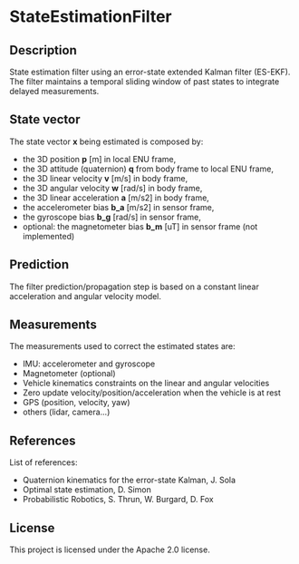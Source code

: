 # StateEstimationFilter

## Description
State estimation filter using an error-state extended Kalman filter (ES-EKF).
The filter maintains a temporal sliding window of past states to integrate delayed measurements.

## State vector
The state vector **x** being estimated is composed by:
- the 3D position **p** [m] in local ENU frame,
- the 3D attitude (quaternion) **q** from body frame to local ENU frame,
- the 3D linear velocity **v** [m/s] in body frame,
- the 3D angular velocity **w** [rad/s] in body frame,
- the 3D linear acceleration **a** [m/s2] in body frame,
- the accelerometer bias **b_a** [m/s2] in sensor frame,
- the gyroscope bias **b_g** [rad/s] in sensor frame,
- optional: the magnetometer bias **b_m** [uT] in sensor frame (not implemented)

## Prediction
The filter prediction/propagation step is based on a constant linear acceleration and angular velocity model.

## Measurements
The measurements used to correct the estimated states are:
- IMU: accelerometer and gyroscope
- Magnetometer (optional)
- Vehicle kinematics constraints on the linear and angular velocities
- Zero update velocity/position/acceleration when the vehicle is at rest
- GPS (position, velocity, yaw)
- others (lidar, camera...)

## References
List of references:
- Quaternion kinematics for the error-state Kalman, J. Sola
- Optimal state estimation, D. Simon
- Probabilistic Robotics, S. Thrun, W. Burgard, D. Fox

## License
This project is licensed under the Apache 2.0 license.
